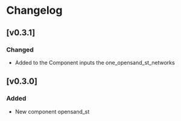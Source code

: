 # Changelog

## [v0.3.1]

### Changed
- Added to the Component inputs the one_opensand_st_networks 

## [v0.3.0]

### Added
- New component opensand_st